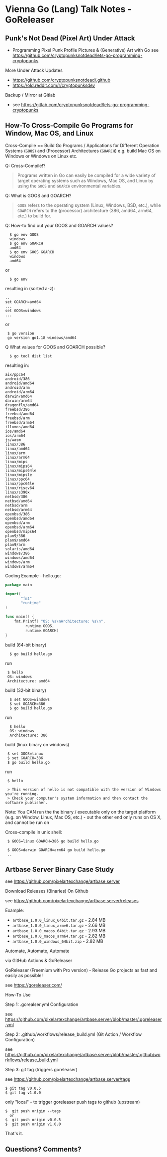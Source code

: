 # Vienna Go (Lang) Talk Notes - GoReleaser



## Punk's Not Dead (Pixel Art) Under Attack

-  Programming Pixel Punk Profile Pictures & (Generative) Art with Go
 see <https://github.com/cryptopunksnotdead/lets-go-programming-cryptopunks>

More Under Attack Updates 
- <https://github.com/cryptopunksnotdead/.github>
- <https://old.reddit.com/r/cryptopunksdev>


Backup / Mirror at Gitlab
- see <https://gitlab.com/cryptopunksnotdead/lets-go-programming-cryptopunks>




## How-To Cross-Compile Go Programs for Window, Mac OS, and Linux

Cross-Compile == Build Go Programs / Applications for Different Operation Systems (`GOOS`) and 
(Processor) Architectures (`GOARCH`) e.g. build Mac OS on Windows or  Windows on Linux etc.


Q: Cross-Compile!?

> Programs written in Go can easily be compiled for a wide variety of target operating systems 
> such as Windows, Mac OS, and Linux 
> by using the `GOOS` and `GOARCH` environmental variables.


Q: What is GOOS and GOARCH?

> `GOOS` refers to the operating system (Linux, Windows, BSD, etc.), 
> while `GOARCH` refers to the (processor) architecture (386, amd64, arm64, etc.) to build for. 


Q: How-to find out your GOOS and GOARCH values?

      $ go env GOOS
      windows 
      $ go env GOARCH
      amd64
      $ go env GOOS GOARCH
      windows 
      amd64

or

      $ go env

resulting in (sorted a-z):

    ..
    set GOARCH=amd64
    ...
    set GOOS=windows
    ...

 or

     $ go version
     go version go1.18 windows/amd64 


Q What values for GOOS and GOARCH possible?

      $ go tool dist list

resulting in:

```
aix/ppc64
android/386
android/amd64
android/arm
android/arm64
darwin/amd64
darwin/arm64
dragonfly/amd64
freebsd/386
freebsd/amd64
freebsd/arm
freebsd/arm64
illumos/amd64
ios/amd64
ios/arm64
js/wasm
linux/386
linux/amd64
linux/arm
linux/arm64
linux/mips
linux/mips64
linux/mips64le
linux/mipsle
linux/ppc64
linux/ppc64le
linux/riscv64
linux/s390x
netbsd/386
netbsd/amd64
netbsd/arm
netbsd/arm64
openbsd/386
openbsd/amd64
openbsd/arm
openbsd/arm64
openbsd/mips64
plan9/386
plan9/amd64
plan9/arm
solaris/amd64
windows/386
windows/amd64
windows/arm
windows/arm64
```



Coding Example - hello.go:

``` go
package main

import(
       "fmt"
       "runtime"
)

func main() {
    fmt.Printf( "OS: %s\nArchitecture: %s\n", 
         runtime.GOOS, 
         runtime.GOARCH)
}
```

build  (64-bit binary)

      $ go build hello.go       

run

     $ hello
     OS: windows
     Architecture: amd64

build (32-bit binary)

      $ set GOOS=windows
      $ set GOARCH=386
      $ go build hello.go

run 

      $ hello
      OS: windows
      Architecture: 386

build (linux binary on windows)

     $ set GOOS=linux
     $ set GOARCH=386
     $ go build hello.go

run 

     $ hello
     
     > This version of hello is not compatible with the version of Windows you're running. 
     > Check your computer's system information and then contact the software publisher.


Note: You CAN run the the binary / executable 
only on the target platform (e.g. on Window, Linux, Mac OS, etc.) - 
out the other end only runs on OS X, and cannot be run on


Cross-compile in unix shell:  

     $ GOOS=linux GOARCH=386 go build hello.go
     
     $ GOOS=darwin GOARCH=arm64 go build hello.go
     ..


## Artbase Server Binary  Case Study

see <https://github.com/pixelartexchange/artbase.server>


Download Releases (Binaries) On Github

see <https://github.com/pixelartexchange/artbase.server/releases>  

Example:

- `artbase_1.0.0_linux_64bit.tar.gz` - 2.84 MB
- `artbase_1.0.0_linux_armv6.tar.gz` - 2.66 MB
- `artbase_1.0.0_macos_64bit.tar.gz` - 2.93 MB
- `artbase_1.0.0_macos_arm64.tar.gz` - 2.82 MB
- `artbase_1.0.0_windows_64bit.zip` - 2.82 MB



Automate, Automate, Automate  

via GitHub Actions & GoReleaser

GoReleaser (Freemium with Pro version) -
Release Go projects as fast and easily as possible!

see <https://goreleaser.com/>


How-To Use

Step 1:  .gorealser.yml  Configuration

see <https://github.com/pixelartexchange/artbase.server/blob/master/.goreleaser.yml>



Step 2:  .github/workflows/release_build.yml      (Git Action / Workflow Configuration)

see <https://github.com/pixelartexchange/artbase.server/blob/master/.github/workflows/release_build.yml>


Step 3:   git tag  (triggers goreleaser)

see <https://github.com/pixelartexchange/artbase.server/tags>

    $ git tag v0.0.5
    $ git tag v1.0.0

only "local" - to trigger goreleaser push tags to github (upstream)

    $  git push origin --tags     
      or
    $  git push origin v0.0.5
    $  git push origin v1.0.0



That's it.

## Questions? Comments?

